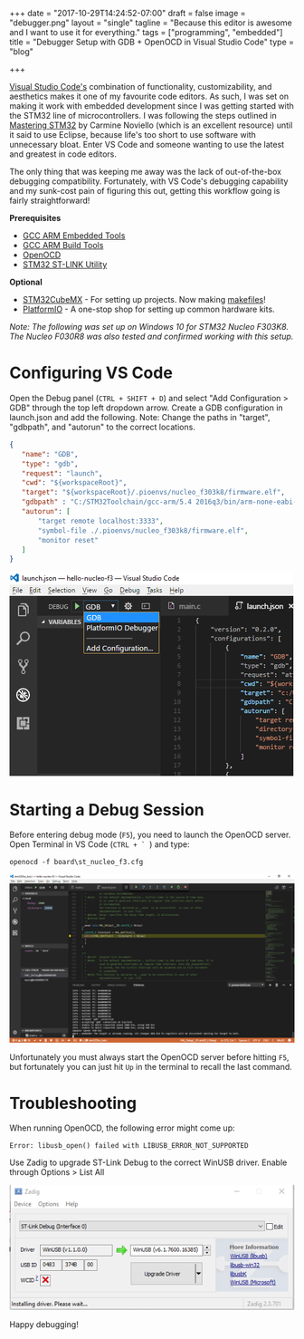 +++
date = "2017-10-29T14:24:52-07:00"
draft = false
image = "debugger.png"
layout = "single"
tagline = "Because this editor is awesome and I want to use it for everything."
tags = ["programming", "embedded"]
title = "Debugger Setup with GDB + OpenOCD in Visual Studio Code"
type = "blog"

+++

[Visual Studio Code's](https://code.visualstudio.com/) combination of functionality, customizability, and aesthetics makes it one of my favourite code editors. As such, I was set on making it work with embedded development since I was getting started with the STM32 line of microcontrollers. I was following the steps outlined in [Mastering STM32](https://leanpub.com/mastering-stm32) by Carmine Noviello (which is an excellent resource) until it said to use Eclipse, because life's too short to use software with unnecessary bloat. Enter VS Code and someone wanting to use the latest and greatest in code editors.

The only thing that was keeping me away was the lack of out-of-the-box debugging compatibility. Fortunately, with VS Code's debugging capability and my sunk-cost pain of figuring this out, getting this workflow going is fairly straightforward!

**Prerequisites**

+ [GCC ARM Embedded Tools](https://launchpad.net/gcc-arm-embedded)
+ [GCC ARM Build Tools](https://gnu-mcu-eclipse.github.io/windows-build-tools/)
+ [OpenOCD](http://openocd.org/)
+ [STM32 ST-LINK Utility](http://www.st.com/en/development-tools/stsw-link004.html)

**Optional**

+ [STM32CubeMX](http://platformio.org/) - For setting up projects. Now making [makefiles](https://hackaday.com/2017/07/15/stm32cubemx-makes-makefiles/)!
+ [PlatformIO](http://platformio.org/) - A one-stop shop for setting up common hardware kits.

*Note: The following was set up on Windows 10 for STM32 Nucleo F303K8. The Nucleo F030R8 was also tested and confirmed working with this setup.*

# Configuring VS Code

Open the Debug panel (```CTRL + SHIFT + D```) and select "Add Configuration > GDB" through the top left dropdown arrow. Create a GDB configuration in launch.json and add the following. Note: Change the paths in "target", "gdbpath", and "autorun" to the correct locations.


 ```json
{
	"name": "GDB",
	"type": "gdb",
	"request": "launch",
	"cwd": "${workspaceRoot}",
	"target": "${workspaceRoot}/.pioenvs/nucleo_f303k8/firmware.elf",
	"gdbpath" : "C:/STM32Toolchain/gcc-arm/5.4 2016q3/bin/arm-none-eabi-gdb.exe",
	"autorun": [
		"target remote localhost:3333",
		"symbol-file ./.pioenvs/nucleo_f303k8/firmware.elf",
		"monitor reset"
	]
}
```


![GDB debugger entry added after successfuly entry in launch.json file.](gdb.png)

# Starting a Debug Session

Before entering debug mode (```F5```), you need to launch the OpenOCD server. Open Terminal in VS Code (```CTRL + ` ```) and type:

```
openocd -f board\st_nucleo_f3.cfg
```

![Adding breakpoints and stepping through code on an STM32 through VS Code!](debugger.png)

Unfortunately you must always start the OpenOCD server before hitting ```F5```, but fortunately you can just hit ```Up``` in the terminal to recall the last command.

# Troubleshooting

When running OpenOCD, the following error might come up:

```text
Error: libusb_open() failed with LIBUSB_ERROR_NOT_SUPPORTED
```

Use Zadig to upgrade ST-Link Debug to the correct WinUSB driver. Enable through Options > List All

![Fixing faulty USB drivers on Windows 10.](zadig.png)

Happy debugging!
